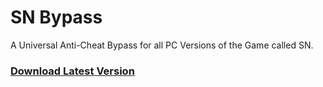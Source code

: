 # SN Bypass
A Universal Anti-Cheat Bypass for all PC Versions of the Game called SN.

### [Download Latest Version](https://github.com/NeighborGameModding/SNBypass/releases/latest/download/SNBypass.dll)
